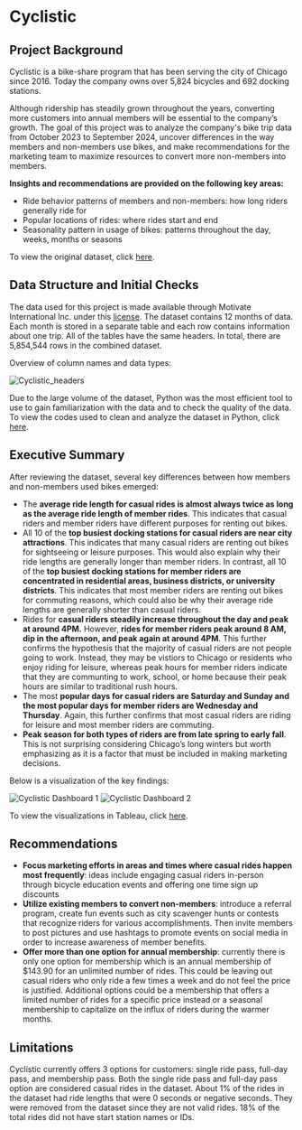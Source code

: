 # Cyclistic

## Project Background

Cyclistic is a bike-share program that has been serving the city of Chicago since 2016. Today the company owns over 5,824 bicycles and 692 docking stations. 

Although ridership has steadily grown throughout the years, converting more customers into annual members will be essential to the company’s growth. The goal of this project was to analyze the company's bike trip data from October 2023 to September 2024, uncover differences in the way members and non-members use bikes, and make recommendations for the marketing team to maximize resources to convert more non-members into members.

**Insights and recommendations are provided on the following key areas:**

* Ride behavior patterns of members and non-members: how long riders generally ride for
* Popular locations of rides: where rides start and end
* Seasonality pattern in usage of bikes: patterns throughout the day, weeks, months or seasons

To view the original dataset, click [here](https://divvy-tripdata.s3.amazonaws.com/index.html).

## Data Structure and Initial Checks

The data used for this project is made available through Motivate International Inc. under this [license](https://divvybikes.com/data-license-agreement). The dataset contains 12 months of data. Each month is stored in a separate table and each row contains information about one trip. All of the tables have the same headers. In total, there are 5,854,544 rows in the combined dataset. 

Overview of column names and data types:

![Cyclistic_headers](https://github.com/user-attachments/assets/3f8009c1-82ef-4aed-b1e5-19e794ff411d)


Due to the large volume of the dataset, Python was the most efficient tool to use to gain familiarization with the data and to check the quality of the data. To view the codes used to clean and analyze the dataset in Python, click [here](https://github.com/huizliang/Cyclistic/blob/main/Cyclistic_tripdata2.ipynb).

## Executive Summary
After reviewing the dataset, several key differences between how members and non-members used bikes emerged:

* The **average ride length for casual rides is almost always twice as long as the average ride length of member rides**. This indicates that casual riders and member riders have different purposes for renting out bikes.
* All 10 of the **top busiest docking stations for casual riders are near city attractions**. This indicates that many casual riders are renting out bikes for sightseeing or leisure purposes. This would also explain why their ride lengths are generally longer than member riders. In contrast, all 10 of the **top busiest docking stations for member riders are concentrated in residential areas, business districts, or university districts**. This indicates that most member riders are renting out bikes for commuting reasons, which could also be why their average ride lengths are generally shorter than casual riders. 
* Rides for **casual riders steadily increase throughout the day and peak at around 4PM.** However, **rides for member riders peak around 8 AM, dip in the afternoon, and peak again at around 4PM**. This further confirms the hypothesis that the majority of casual riders are not people going to work. Instead, they may be vistiors to Chicago or residents who enjoy riding for leisure, whereas peak hours for member riders indicate that they are communting to work, school, or home because their peak hours are similar to traditional rush hours.
* The most **popular days for casual riders are Saturday and Sunday and the most popular days for member riders are Wednesday and Thursday**. Again, this further confirms that most casual riders are riding for leisure and most member riders are commuting.
* **Peak season for both types of riders are from late spring to early fall**. This is not surprising considering Chicago’s long winters but worth emphasizing as it is a factor that must be included in making marketing decisions.

Below is a visualization of the key findings:

![Cyclistic Dashboard 1](https://github.com/user-attachments/assets/3182ba88-424e-454d-b50e-bc68933a5b67)
![Cyclistic Dashboard 2](https://github.com/user-attachments/assets/7ec7fd6c-3b23-416b-a964-e0a937bd935e)


To view the visualizations in Tableau, click [here](https://public.tableau.com/app/profile/hui.liang/vizzes).

## Recommendations

* **Focus marketing efforts in areas and times where casual rides happen most frequently**: ideas include engaging casual riders in-person through bicycle education events and offering one time sign up discounts
* **Utilize existing members to convert non-members**: introduce a referral program, create fun events such as city scavenger hunts or contests that recognize riders for various accomplishments. Then invite members to post pictures and use hashtags to promote events on social media in order to increase awareness of member benefits.
* **Offer more than one option for annual membership**: currently there is only one option for membership which is an annual membership of $143.90 for an unlimited number of rides. This could be leaving out casual riders who only ride a few times a week and do not feel the price is justified. Additional options could be a membership that offers a limited number of rides for a specific price instead or a seasonal membership to capitalize on the influx of riders during the warmer months.

## Limitations 
Cyclistic currently offers 3 options for customers: single ride pass, full-day pass, and membership pass. Both the single ride pass and full-day pass option are considered casual rides in the dataset. About 1% of the rides in the dataset had ride lengths that were 0 seconds or negative seconds. They were removed from the dataset since they are not valid rides. 18% of the total rides did not have start station names or IDs.
